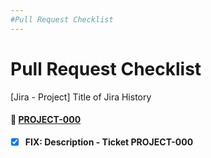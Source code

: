 ```yaml
---
#Pull Request Checklist
---
```


# Pull Request Checklist

[Jira - Project] Title of Jira History
#### 📌 [PROJECT-000](https://televisatim.atlassian.net/browse/PROJECT-000)

- [x] **FIX: Description - Ticket PROJECT-000**